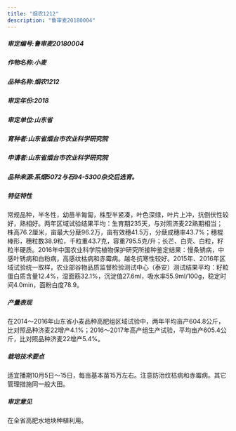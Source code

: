 ```yaml
---
title: "烟农1212"
description: "鲁审麦20180004"
---
```

##### 审定编号:鲁审麦20180004

##### 作物名称:小麦

##### 品种名称:烟农1212

##### 审定年份:2018

##### 审定单位:山东省

##### 育种者:山东省烟台市农业科学研究院

##### 申请者:山东省烟台市农业科学研究院

##### 品种来源:系烟5072与石94-5300杂交后选育。

##### 特征特性
常规品种，半冬性，幼苗半匍匐，株型半紧凑，叶色深绿，叶片上冲，抗倒伏性较好，熟相好。两年区域试验结果平均：生育期235天，与对照济麦22熟期相当；株高76.2厘米，亩最大分蘖96.2万，亩有效穗41.5万，分蘖成穗率43.7%；穗棍棒形，穗粒数38.9粒，千粒重43.7克，容重795.5克/升；长芒、白壳、白粒，籽粒半硬质。2016年中国农业科学院植物保护研究所接种鉴定结果：慢条锈病，中感叶锈病和白粉病，高感纹枯病和赤霉病。越冬抗寒性较好。2015年、2016年区域试验统一取样，农业部谷物品质监督检验测试中心（泰安）测试结果平均：籽粒蛋白质含量12.4%，湿面筋32.1%，沉淀值27.6ml，吸水率55.9ml/100g，稳定时间4.0min，面粉白度78.9。

##### 产量表现
在2014～2016年山东省小麦品种高肥组区域试验中，两年平均亩产604.8公斤，比对照品种济麦22增产4.1%；2016～2017年高产组生产试验，平均亩产605.4公斤，比对照品种济麦22增产5.4%。

##### 栽培技术要点
适宜播期10月5日～15日，每亩基本苗15万左右。注意防治纹枯病和赤霉病。其它管理措施同一般大田。

##### 审定意见
在全省高肥水地块种植利用。
